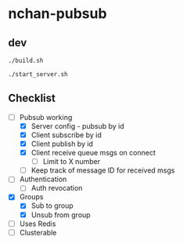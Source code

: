 # nchan-pubsub

## dev

```
./build.sh
```

```
./start_server.sh
```

## Checklist
- [ ] Pubsub working
    - [x] Server config - pubsub by id
    - [x] Client subscribe by id
    - [x] Client publish by id
    - [x] Client receive queue msgs on connect
        - [ ] Limit to X number
    - [ ] Keep track of message ID for received msgs
- [ ] Authentication
    - [ ] Auth revocation
- [x] Groups
    - [x] Sub to group
    - [x] Unsub from group
- [ ] Uses Redis
- [ ] Clusterable
